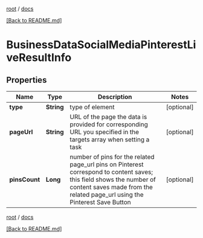 [root](./../ "root") / [docs](./ "docs")

[[Back to README.md]](./../README.md "[Back to README.md]")

# BusinessDataSocialMediaPinterestLiveResultInfo

## Properties

| Name | Type | Description | Notes |
|------------ | ------------- | ------------- | -------------|
|**type** | **String** | type of element |  [optional] |
|**pageUrl** | **String** | URL of the page the data is provided for corresponding URL you specified in the targets array when setting a task |  [optional] |
|**pinsCount** | **Long** | number of pins for the related page_url pins on Pinterest correspond to content saves; this field shows the number of content saves made from the related page_url using the Pinterest Save Button |  [optional] |

[root](./../ "root") / [docs](./ "docs")

[[Back to README.md]](./../README.md "[Back to README.md]")